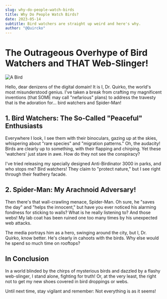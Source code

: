 ```yaml
---
slug: why-do-people-watch-birds
title: Why Do People Watch Birds?
date: 2023-05-14
subtitle: Bird watchers are straight up weird and here's why.
author: "@Quircko"
---
```


# The Outrageous Overhype of Bird Watchers and THAT Web-Slinger!
![A Bird](images/bird.jpg)

Hello, dear denizens of the digital domain! It is I, Dr. Quirko, the world's most misunderstood genius. I've taken a break from crafting my magnificent inventions (that SOME may call "nefarious" plans) to address the travesty that is the adoration for... bird watchers and Spider-Man!

## **1. Bird Watchers: The So-Called "Peaceful" Enthusiasts**

Everywhere I look, I see them with their binoculars, gazing up at the skies, whispering about "rare species" and "migration patterns." Oh, the audacity! Birds are clearly up to something, with their flapping and chirping. Yet these 'watchers' just stare in awe. How do they not see the conspiracy?

I've tried releasing my specially designed Anti-Birdinator 3000 in parks, and who stops me? Bird watchers! They claim to "protect nature," but I see right through their feathery facade.

## **2. Spider-Man: My Arachnoid Adversary!**

Then there's that wall-crawling menace, Spider-Man. Oh sure, he "saves the day" and "helps the innocent," but have you ever noticed his alarming fondness for sticking to walls? What is he really listening to? And those webs! My lab coat has been ruined one too many times by his unexpected web attacks.

The media portrays him as a hero, swinging around the city, but I, Dr. Quirko, know better. He's clearly in cahoots with the birds. Why else would he spend so much time on rooftops?

## **In Conclusion**

In a world blinded by the chirps of mysterious birds and dazzled by a flashy web-slinger, I stand alone, fighting for truth! Or, at the very least, the right not to get my new shoes covered in bird droppings or webs.

Until next time, stay vigilant and remember: Not everything is as it seems!
